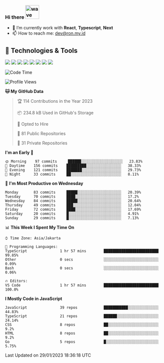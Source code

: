### Hi there <img src="https://i.ibb.co/q0Hx1KK/wave.gif" alt="wave" width="45px">

- 🌱 I’m currently work with **React**, **Typescript**, **Next**
- 📫 How to reach me: dev@ron.my.id

## 🔧 Technologies & Tools

![](https://img.shields.io/badge/OS-Linux-informational?style=flat&logo=linux&logoColor=white&color=2bbc8a)
![](https://img.shields.io/badge/OS-Windows-informational?style=flat&logo=windows&logoColor=white&color=2bbc8a)
![](https://img.shields.io/badge/Code-JavaScript-informational?style=flat&logo=javascript&logoColor=white&color=2bbc8a)
![](https://img.shields.io/badge/Code-Golang-informational?style=flat&logo=go&logoColor=white&color=2bbc8a)
![](https://img.shields.io/badge/Code-React-informational?style=flat&logo=react&logoColor=white&color=2bbc8a)
![](https://img.shields.io/badge/Code-Next-informational?style=flat&logo=next.js&logoColor=white&color=2bbc8a)
![](https://img.shields.io/badge/Shell-Bash-informational?style=flat&logo=gnu-bash&logoColor=white&color=2bbc8a)
![](https://img.shields.io/badge/Tools-Docker-informational?style=flat&logo=docker&logoColor=white&color=2bbc8a)

<!--START_SECTION:waka-->
![Code Time](http://img.shields.io/badge/Code%20Time-963%20hrs%2038%20mins-blue)

![Profile Views](http://img.shields.io/badge/Profile%20Views-0-blue)

**🐱 My GitHub Data** 

> 🏆 114 Contributions in the Year 2023
 > 
> 📦 234.8 kB Used in GitHub's Storage 
 > 
> 💼 Opted to Hire
 > 
> 📜 81 Public Repositories 
 > 
> 🔑 31 Private Repositories  
 > 
**I'm an Early 🐤** 

```text
🌞 Morning    97 commits     ██████░░░░░░░░░░░░░░░░░░░   23.83% 
🌆 Daytime    156 commits    █████████░░░░░░░░░░░░░░░░   38.33% 
🌃 Evening    121 commits    ███████░░░░░░░░░░░░░░░░░░   29.73% 
🌙 Night      33 commits     ██░░░░░░░░░░░░░░░░░░░░░░░   8.11%

```
📅 **I'm Most Productive on Wednesday** 

```text
Monday       83 commits     █████░░░░░░░░░░░░░░░░░░░░   20.39% 
Tuesday      70 commits     ████░░░░░░░░░░░░░░░░░░░░░   17.2% 
Wednesday    84 commits     █████░░░░░░░░░░░░░░░░░░░░   20.64% 
Thursday     49 commits     ███░░░░░░░░░░░░░░░░░░░░░░   12.04% 
Friday       72 commits     ████░░░░░░░░░░░░░░░░░░░░░   17.69% 
Saturday     20 commits     █░░░░░░░░░░░░░░░░░░░░░░░░   4.91% 
Sunday       29 commits     █░░░░░░░░░░░░░░░░░░░░░░░░   7.13%

```


📊 **This Week I Spent My Time On** 

```text
⌚︎ Time Zone: Asia/Jakarta

💬 Programming Languages: 
TypeScript               1 hr 57 mins        █████████████████████████   99.85% 
Other                    0 secs              ░░░░░░░░░░░░░░░░░░░░░░░░░   0.09% 
Bash                     0 secs              ░░░░░░░░░░░░░░░░░░░░░░░░░   0.06%

🔥 Editors: 
VS Code                  1 hr 57 mins        █████████████████████████   100.0%

```

**I Mostly Code in JavaScript** 

```text
JavaScript               39 repos            ███████████░░░░░░░░░░░░░░   44.83% 
TypeScript               21 repos            ██████░░░░░░░░░░░░░░░░░░░   24.14% 
CSS                      8 repos             ██░░░░░░░░░░░░░░░░░░░░░░░   9.2% 
HTML                     8 repos             ██░░░░░░░░░░░░░░░░░░░░░░░   9.2% 
Go                       5 repos             █░░░░░░░░░░░░░░░░░░░░░░░░   5.75%

```



 Last Updated on 29/01/2023 18:36:18 UTC
<!--END_SECTION:waka-->
